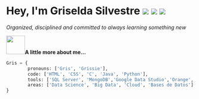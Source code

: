 # Hey, I'm Griselda Silvestre ![](https://www.gifsanimados.org/data/media/50/flor-imagen-animada-0318.gif) ![](https://www.gifsanimados.org/data/media/50/flor-imagen-animada-0303.gif) ![](https://www.gifsanimados.org/data/media/278/sol-imagen-animada-0758.gif)

*Organized, disciplined and committed to always learning something new*



<img src="https://cdn-icons-png.flaticon.com/512/2026/2026506.png" width="50px">**A little more about me...**


```python
Gris = {
        pronouns: ['Gris', 'Grissie'],
        code: ['HTML', 'CSS', 'C', 'Java', 'Python'],
        tools: ['SQL Server', 'MongoDB','Google Data Studio','Orange', 'Excel Intermedio'],
        areas: ['Data Science', 'Big Data', 'Cloud', 'Bases de Datos']
}
```

<!---
Gris-95/Gris-95 is a ✨ special ✨ repository because its `README.md` (this file) appears on your GitHub profile.
You can click the Preview link to take a look at your changes.
--->
